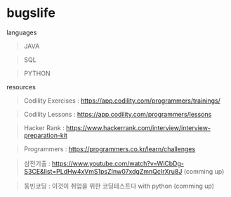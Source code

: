 # bugslife

languages

> JAVA

> SQL

> PYTHON



resources

> Codility Exercises : https://app.codility.com/programmers/trainings/

> Codility Lessons : https://app.codility.com/programmers/lessons

> Hacker Rank : https://www.hackerrank.com/interview/interview-preparation-kit

> Programmers : https://programmers.co.kr/learn/challenges

> 삼전기출 : https://www.youtube.com/watch?v=WiCbDg-S3CE&list=PLdHw4xVmS1psZInw07xdgZmnQcIrXru8J (comming up)

> 동빈코딩 : 이것이 취업을 위한 코딩테스트다 with python (comming up)
